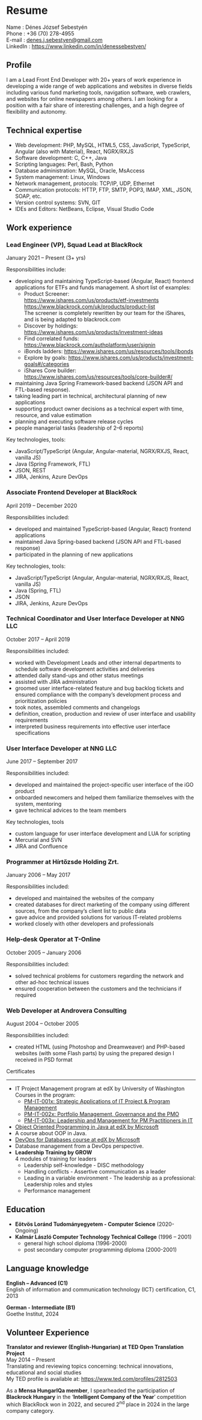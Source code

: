 Resume
======

Name
: Dénes József Sebestyén  
Phone
: +36 (70) 278-4955  
E-mail
: <denes.j.sebestyen@gmail.com>  
LinkedIn
: <https://www.linkedin.com/in/denessebestyen/>

Profile
-------

I am a Lead Front End Developer with 20+ years of work experience in developing a wide
range of web applications and websites in diverse fields including various fund marketing
tools, navigation software, web crawlers, and websites for online newspapers among
others. I am looking for a position with a fair share of interesting challenges, and a high
degree of flexibility and autonomy.

Technical expertise
-------------------

- Web development: PHP, MySQL, HTML5, CSS, JavaScript, TypeScript, Angular
  (also with Material), React, NGRX/RXJS
- Software development: C, C++, Java
- Scripting languages: Perl, Bash, Python
- Database administration: MySQL, Oracle, MsAccess
- System management: Linux, Windows
- Network management, protocols: TCP/IP, UDP, Ethernet
- Communication protocols: HTTP, FTP, SMTP, POP3, IMAP, XML, JSON, SOAP, etc.
- Version control systems: SVN, GIT
- IDEs and Editors: NetBeans, Eclipse, Visual Studio Code

Work experience
---------------

### Lead Engineer (VP), Squad Lead at BlackRock

January 2021 – Present (3+ yrs)

Responsibilities include:

- developing and maintaining TypeScript-based (Angular, React) frontend
  applications for ETFs and funds management. A short list of examples:
  - Product Screener:  
    <https://www.ishares.com/us/products/etf-investments>  
    <https://www.blackrock.com/uk/products/product-list>  
    The screener is completely rewritten by our team for the iShares, and is being adapted to blackrock.com
  - Discover by holdings: <https://www.ishares.com/us/products/investment-ideas>
  - Find correlated funds: <https://www.blackrock.com/authplatform/user/signin>
  - iBonds ladders: <https://www.ishares.com/us/resources/tools/ibonds>
  - Explore by goals: <https://www.ishares.com/us/products/investment-goals#/categories>
  - iShares Core builder: <https://www.ishares.com/us/resources/tools/core-builder#/>
- maintaining Java Spring Framework-based backend (JSON API and FTL-based response).
- taking leading part in technical, architectural planning of new applications
- supporting product owner decisions as a technical expert with time, resource, and value estimation
- planning and executing software release cycles
- people managerial tasks (leadership of 2–6 reports)

Key technologies, tools:

- JavaScript/TypeScript (Angular, Angular-material, NGRX/RXJS, React, vanilla JS)
- Java (Spring Framework, FTL)
- JSON, REST
- JIRA, Jenkins, Azure DevOps

### Associate Frontend Developer at BlackRock

April 2019 – December 2020

Responsibilities included:

- developed and maintained TypeScript-based (Angular, React) frontend applications
- maintained Java Spring-based backend (JSON API and FTL-based response)
- participated in the planning of new applications

Key technologies, tools:

- JavaScript/TypeScript (Angular, Angular-material, NGRX/RXJS, React, vanilla JS)
- Java (Spring, FTL)
- JSON
- JIRA, Jenkins, Azure DevOps

### Technical Coordinator and User Interface Developer at NNG LLC

October 2017 – April 2019

Responsibilities included:

- worked with Development Leads and other internal departments to schedule
  software development activities and deliveries
- attended daily stand-ups and other status meetings
- assisted with JIRA administration
- groomed user interface-related feature and bug backlog tickets and ensured
  compliance with the company’s development process and prioritization policies
- took notes, assembled comments and changelogs
- definition, creation, production and review of user interface and usability
  requirements
- interpreted business requirements into effective user interface specifications

### User Interface Developer at NNG LLC

June 2017 – September 2017

Responsibilities included:

- developed and maintained the project-specific user interface of the iGO product
- onboarded newcomers and helped them familiarize themselves with the system, mentoring
- gave technical advices to the team members

Key technologies, tools

- custom language for user interface development and LUA for scripting
- Mercurial and SVN
- JIRA and Confluence

### Programmer at Hírtőzsde Holding Zrt.

January 2006 – May 2017

Responsibilities included:

- developed and maintained the websites of the company
- created databases for direct marketing of the company using different sources, from
  the company’s client list to public data
- gave advice and provided solutions for various IT-related problems
- worked closely with other developers and professionals

### Help-desk Operator at T-Online

October 2005 – January 2006

Responsibilities included:

- solved technical problems for customers regarding the network and other ad-hoc
  technical issues
- ensured cooperation between the customers and the technicians if required

### Web Developer at Androvera Consulting

August 2004 – October 2005

Responsibilities included:

- created HTML (using Photoshop and Dreamweaver) and PHP-based websites (with
  some Flash parts) by using the prepared design I received in PSD format

Certificates

------------

- IT Project Management program at edX by University of Washington
  Courses in the program:
  - [PM-IT-001x: Strategic Applications of IT Project & Program Management](https://courses.edx.org/certificates/ea175d3024604ae98ae928b81b52de6a)
  - [PM-IT-002x: Portfolio Management, Governance and the PMO](https://courses.edx.org/certificates/d4f255dcaf0b40798ec6e5ae048eba8c)
  - [PM-IT-003x: Leadership and Management for PM Practitioners in IT](https://courses.edx.org/certificates/d4f255dcaf0b40798ec6e5ae048eba8c)
- [Object Oriented Programming in Java at edX by Microsoft](https://courses.edx.org/certificates/04c27cff1aa04a04815aa1c82beeeb5b)
- A course about OOP in Java.
- [DevOps for Databases course at edX by Microsoft](https://courses.edx.org/certificates/4139fa1d02f84d6f8ddfb2b98874d6b3)
- Database management from a DevOps perspective.
- **Leadership Training by GROW**  
  4 modules of training for leaders
  - Leadership self-knowledge - DISC methodology
  - Handling conflicts - Assertive communication as a leader
  - Leading in a variable environment - The leadership as a professional: Leadership
    roles and styles
  - Performance management

Education
---------

- **Eötvös Loránd Tudományegyetem - Computer Science** (2020-Ongoing)
- **Kalmár László Computer Technology Technical College** (1996 – 2001)
  - general high school diploma (1996-2000)
  - post secondary computer programming diploma (2000-2001)

Language knowledge
------------------

**English – Advanced (C1)**  
English of information and communication technology (ICT) certification, C1, 2013

**German - Intermediate (B1)**  
Goethe Institut, 2024

Volunteer Experience
--------------------

**Translator and reviewer (English-Hungarian) at TED Open Translation Project**  
May 2014 – Present  
Translating and reviewing topics concerning: technical innovations, educational and social
studies  
My TED profile is available at: <https://www.ted.com/profiles/2812503>

As a **Mensa HungarIQa member**, I spearheaded the participation of **Blackrock Hungary** in
the ‘**Intelligent Company of the Year**’ competition which BlackRock won in 2022, and secured
2<sup>nd</sup> place in 2024 in the large company category.
